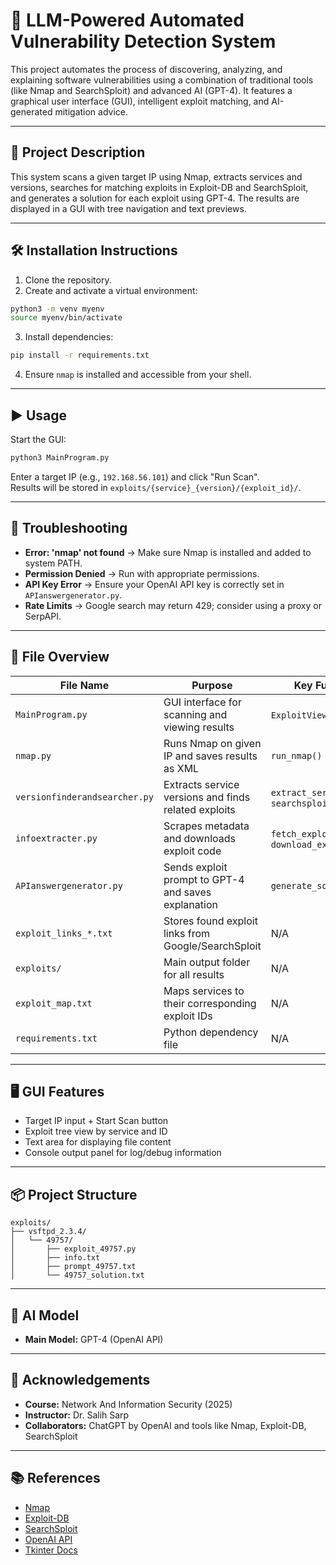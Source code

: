 
# 🔐 LLM-Powered Automated Vulnerability Detection System

This project automates the process of discovering, analyzing, and explaining software vulnerabilities using a combination of traditional tools (like Nmap and SearchSploit) and advanced AI (GPT-4). It features a graphical user interface (GUI), intelligent exploit matching, and AI-generated mitigation advice.

---

## 📖 Project Description

This system scans a given target IP using Nmap, extracts services and versions, searches for matching exploits in Exploit-DB and SearchSploit, and generates a solution for each exploit using GPT-4. The results are displayed in a GUI with tree navigation and text previews.

---

## 🛠️ Installation Instructions

1. Clone the repository.
2. Create and activate a virtual environment:
```bash
python3 -m venv myenv
source myenv/bin/activate
```
3. Install dependencies:
```bash
pip install -r requirements.txt
```
4. Ensure `nmap` is installed and accessible from your shell.

---

## ▶️ Usage

Start the GUI:

```bash
python3 MainProgram.py
```

Enter a target IP (e.g., `192.168.56.101`) and click "Run Scan".  
Results will be stored in `exploits/{service}_{version}/{exploit_id}/`.

---

## 🧩 Troubleshooting

- **Error: 'nmap' not found** → Make sure Nmap is installed and added to system PATH.
- **Permission Denied** → Run with appropriate permissions.
- **API Key Error** → Ensure your OpenAI API key is correctly set in `APIanswergenerator.py`.
- **Rate Limits** → Google search may return 429; consider using a proxy or SerpAPI.

---

## 📁 File Overview

| File Name                | Purpose                                                  | Key Functions/Classes               |
|-------------------------|----------------------------------------------------------|-------------------------------------|
| `MainProgram.py`        | GUI interface for scanning and viewing results           | `ExploitViewer` (Tkinter GUI)       |
| `nmap.py`               | Runs Nmap on given IP and saves results as XML           | `run_nmap()`                        |
| `versionfinderandsearcher.py` | Extracts service versions and finds related exploits     | `extract_services_from_nmap()`, `searchsploit_links()` |
| `infoextracter.py`      | Scrapes metadata and downloads exploit code              | `fetch_exploit_metadata()`, `download_exploit_file()` |
| `APIanswergenerator.py` | Sends exploit prompt to GPT-4 and saves explanation      | `generate_solution_from_prompt()`   |
| `exploit_links_*.txt`   | Stores found exploit links from Google/SearchSploit      | N/A                                 |
| `exploits/`             | Main output folder for all results                       | N/A                                 |
| `exploit_map.txt`       | Maps services to their corresponding exploit IDs         | N/A                                 |
| `requirements.txt`      | Python dependency file                                   | N/A                                 |

---

## 🖥️ GUI Features

- Target IP input + Start Scan button
- Exploit tree view by service and ID
- Text area for displaying file content
- Console output panel for log/debug information

---

## 📦 Project Structure

```
exploits/
├── vsftpd_2.3.4/
│   └── 49757/
│       ├── exploit_49757.py
│       ├── info.txt
│       ├── prompt_49757.txt
│       └── 49757_solution.txt
```

---

## 🧠 AI Model

- **Main Model:** GPT-4 (OpenAI API)

---

## 🤝 Acknowledgements

- **Course:** Network And Information Security (2025)
- **Instructor:** Dr. Salih Sarp
- **Collaborators:** ChatGPT by OpenAI and tools like Nmap, Exploit-DB, SearchSploit

---

## 📚 References

- [Nmap](https://nmap.org)
- [Exploit-DB](https://www.exploit-db.com)
- [SearchSploit](https://github.com/offensive-security/exploitdb)
- [OpenAI API](https://platform.openai.com)
- [Tkinter Docs](https://docs.python.org/3/library/tkinter.html)
